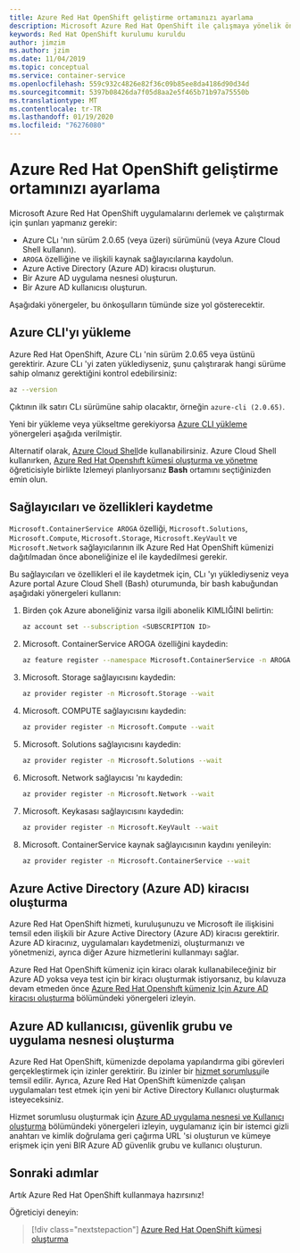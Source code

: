 ```yaml
---
title: Azure Red Hat OpenShift geliştirme ortamınızı ayarlama
description: Microsoft Azure Red Hat OpenShift ile çalışmaya yönelik önkoşullar aşağıda verilmiştir.
keywords: Red Hat OpenShift kurulumu kuruldu
author: jimzim
ms.author: jzim
ms.date: 11/04/2019
ms.topic: conceptual
ms.service: container-service
ms.openlocfilehash: 559c932c4826e82f36c09b85ee8da4186d90d34d
ms.sourcegitcommit: 5397b08426da7f05d8aa2e5f465b71b97a75550b
ms.translationtype: MT
ms.contentlocale: tr-TR
ms.lasthandoff: 01/19/2020
ms.locfileid: "76276080"
---
```

# <a name="set-up-your-azure-red-hat-openshift-dev-environment"></a>Azure Red Hat OpenShift geliştirme ortamınızı ayarlama

Microsoft Azure Red Hat OpenShift uygulamalarını derlemek ve çalıştırmak için şunları yapmanız gerekir:

* Azure CLı 'nın sürüm 2.0.65 (veya üzeri) sürümünü (veya Azure Cloud Shell kullanın).
* `AROGA` özelliğine ve ilişkili kaynak sağlayıcılarına kaydolun.
* Azure Active Directory (Azure AD) kiracısı oluşturun.
* Bir Azure AD uygulama nesnesi oluşturun.
* Bir Azure AD kullanıcısı oluşturun.

Aşağıdaki yönergeler, bu önkoşulların tümünde size yol gösterecektir.

## <a name="install-the-azure-cli"></a>Azure CLI'yı yükleme

Azure Red Hat OpenShift, Azure CLı 'nin sürüm 2.0.65 veya üstünü gerektirir. Azure CLı 'yi zaten yüklediyseniz, şunu çalıştırarak hangi sürüme sahip olmanız gerektiğini kontrol edebilirsiniz:

```bash
az --version
```

Çıktının ilk satırı CLı sürümüne sahip olacaktır, örneğin `azure-cli (2.0.65)`.

Yeni bir yükleme veya yükseltme gerekiyorsa [Azure CLI yükleme](https://docs.microsoft.com/cli/azure/install-azure-cli?view=azure-cli-latest) yönergeleri aşağıda verilmiştir.

Alternatif olarak, [Azure Cloud Shell](https://docs.microsoft.com/azure/cloud-shell/overview)de kullanabilirsiniz. Azure Cloud Shell kullanırken, [Azure Red Hat Openshıft kümesi oluşturma ve yönetme](tutorial-create-cluster.md) öğreticisiyle birlikte Izlemeyi planlıyorsanız **Bash** ortamını seçtiğinizden emin olun.

## <a name="register-providers-and-features"></a>Sağlayıcıları ve özellikleri kaydetme

`Microsoft.ContainerService AROGA` özelliği, `Microsoft.Solutions`, `Microsoft.Compute`, `Microsoft.Storage`, `Microsoft.KeyVault` ve `Microsoft.Network` sağlayıcılarının ilk Azure Red Hat OpenShift kümenizi dağıtılmadan önce aboneliğinize el ile kaydedilmesi gerekir.

Bu sağlayıcıları ve özellikleri el ile kaydetmek için, CLı 'yı yüklediyseniz veya Azure portal Azure Cloud Shell (Bash) oturumunda, bir bash kabuğundan aşağıdaki yönergeleri kullanın:

1. Birden çok Azure aboneliğiniz varsa ilgili abonelik KIMLIĞINI belirtin:

    ```bash
    az account set --subscription <SUBSCRIPTION ID>
    ```

1. Microsoft. ContainerService AROGA özelliğini kaydedin:

    ```bash
    az feature register --namespace Microsoft.ContainerService -n AROGA
    ```

1. Microsoft. Storage sağlayıcısını kaydedin:

    ```bash
    az provider register -n Microsoft.Storage --wait
    ```
    
1. Microsoft. COMPUTE sağlayıcısını kaydedin:

    ```bash
    az provider register -n Microsoft.Compute --wait
    ```

1. Microsoft. Solutions sağlayıcısını kaydedin:

    ```bash
    az provider register -n Microsoft.Solutions --wait
    ```

1. Microsoft. Network sağlayıcısı 'nı kaydedin:

    ```bash
    az provider register -n Microsoft.Network --wait
    ```

1. Microsoft. Keykasası sağlayıcısını kaydedin:

    ```bash
    az provider register -n Microsoft.KeyVault --wait
    ```

1. Microsoft. ContainerService kaynak sağlayıcısının kaydını yenileyin:

    ```bash
    az provider register -n Microsoft.ContainerService --wait
    ```

## <a name="create-an-azure-active-directory-azure-ad-tenant"></a>Azure Active Directory (Azure AD) kiracısı oluşturma

Azure Red Hat OpenShift hizmeti, kuruluşunuzu ve Microsoft ile ilişkisini temsil eden ilişkili bir Azure Active Directory (Azure AD) kiracısı gerektirir. Azure AD kiracınız, uygulamaları kaydetmenizi, oluşturmanızı ve yönetmenizi, ayrıca diğer Azure hizmetlerini kullanmayı sağlar.

Azure Red Hat OpenShift kümeniz için kiracı olarak kullanabileceğiniz bir Azure AD yoksa veya test için bir kiracı oluşturmak istiyorsanız, bu kılavuza devam etmeden önce [Azure Red Hat Openshıft kümeniz Için Azure AD kiracısı oluşturma](howto-create-tenant.md) bölümündeki yönergeleri izleyin.

## <a name="create-an-azure-ad-user-security-group-and-application-object"></a>Azure AD kullanıcısı, güvenlik grubu ve uygulama nesnesi oluşturma

Azure Red Hat OpenShift, kümenizde depolama yapılandırma gibi görevleri gerçekleştirmek için izinler gerektirir. Bu izinler bir [hizmet sorumlusu](https://docs.microsoft.com/azure/active-directory/develop/app-objects-and-service-principals#service-principal-object)ile temsil edilir. Ayrıca, Azure Red Hat OpenShift kümenizde çalışan uygulamaları test etmek için yeni bir Active Directory Kullanıcı oluşturmak isteyeceksiniz.

Hizmet sorumlusu oluşturmak için [Azure AD uygulama nesnesi ve Kullanıcı oluşturma](howto-aad-app-configuration.md) bölümündeki yönergeleri izleyin, uygulamanız için bir istemci gizli anahtarı ve kimlik doğrulama geri çağırma URL 'si oluşturun ve kümeye erişmek için yeni BIR Azure AD güvenlik grubu ve kullanıcı oluşturun.

## <a name="next-steps"></a>Sonraki adımlar

Artık Azure Red Hat OpenShift kullanmaya hazırsınız!

Öğreticiyi deneyin:
> [!div class="nextstepaction"]
> [Azure Red Hat OpenShift kümesi oluşturma](tutorial-create-cluster.md)

[azure-cli-install]: https://docs.microsoft.com/cli/azure/install-azure-cli

